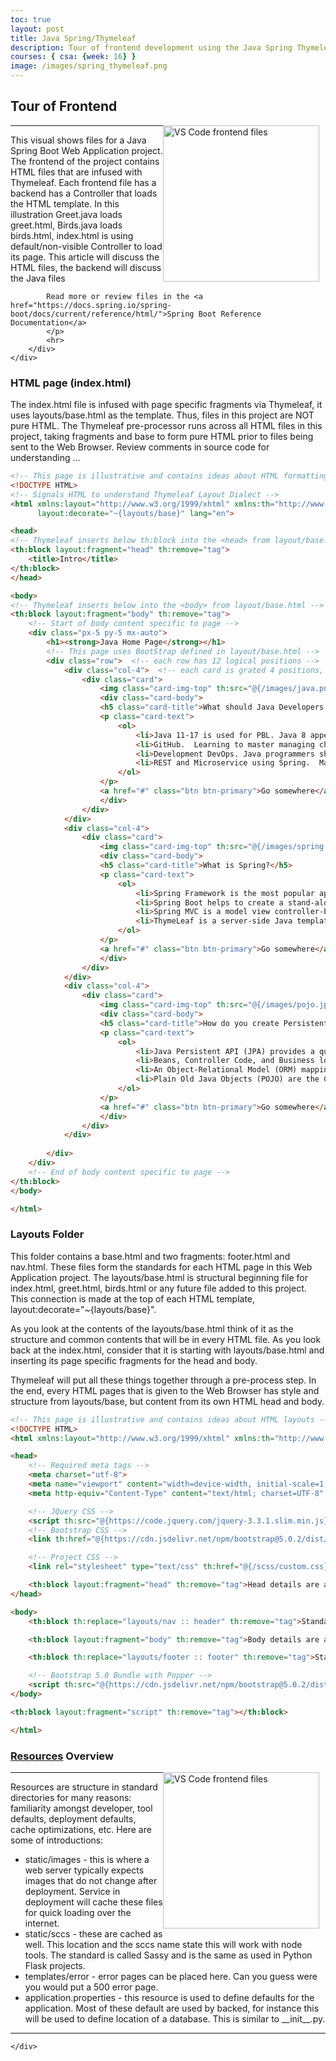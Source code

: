 ```yaml
---
toc: true
layout: post
title: Java Spring/Thymeleaf
description: Tour of frontend development using the Java Spring Thymeleaf.  All frameworks for web development have a template engine.  Spring template engine is Thymeleaf and like all template engines it is used to process and creating HTML and text for a Web page.
courses: { csa: {week: 16} }
image: /images/spring_thymeleaf.png
---
```


## Tour of Frontend

<div>
    <div>
        <div style="float: right; margin: 0px 10px 10px 0px;">
            <a href="https://github.com/nighthawkcoders/spring_portfolio">
                <img atl="Frontend Files" src="{{site.baseurl}}/images/frontend.png" title="VS Code frontend files"
                width="250">
            </a>
        </div>
        <div>
            <hr>
            <p>
            This visual shows files for a Java Spring Boot Web Application project.  The frontend of the project contains HTML files that are infused with Thymeleaf.  Each frontend file has a backend has a Controller that loads the HTML template.  In this illustration Greet.java loads greet.html, Birds.java loads birds.html, index.html is using default/non-visible Controller to load its page.  This article will discuss the HTML files, the backend will discuss the Java files
        
            Read more or review files in the <a href="https://docs.spring.io/spring-boot/docs/current/reference/html/">Spring Boot Reference Documentation</a>
            </p>
            <hr>
        </div>
    </div>
</div>

### HTML page (index.html)

The index.html file is infused with page specific fragments via Thymeleaf, it uses layouts/base.html as the template.  Thus, files in this project are NOT pure HTML.  The Thymeleaf pre-processor runs across all HTML files in this project, taking fragments and base to form pure HTML prior to files being sent to the Web Browser.  Review comments in source code for understanding ...

```html
<!-- This page is illustrative and contains ideas about HTML formatting -->
<!DOCTYPE HTML>
<!-- Signals HTML to understand Thymeleaf Layout Dialect -->
<html xmlns:layout="http://www.w3.org/1999/xhtml" xmlns:th="http://www.w3.org/1999/xhtml"
      layout:decorate="~{layouts/base}" lang="en">

<head>
<!-- Thymeleaf inserts below th:block into the <head> from layout/base.html -->
<th:block layout:fragment="head" th:remove="tag">
    <title>Intro</title>
</th:block>
</head>

<body>
<!-- Thymeleaf inserts below into the <body> from layout/base.html -->
<th:block layout:fragment="body" th:remove="tag">
    <!-- Start of body content specific to page -->
    <div class="px-5 py-5 mx-auto">
        <h1><strong>Java Home Page</strong></h1> 
        <!-- This page uses BootStrap defined in layout/base.html -->
        <div class="row">  <!-- each row has 12 logical positions -->
            <div class="col-4">  <!-- each card is grated 4 positions, 3 cards to a row -->
                <div class="card">
                    <img class="card-img-top" th:src="@{/images/java.png}" alt="Java Development" height="250">
                    <div class="card-body">
                    <h5 class="card-title">What should Java Developers learn?</h5>
                    <p class="card-text">
                        <ol>
                            <li>Java 11-17 is used for PBL. Java 8 appears to be College Board standard.  Java features like Reactive Streams, HTTP2 client, JShell, React JS are more recent than 8.</li>
                            <li>GitHub.  Learning to master managing change, branches, pull requests, and more.</li>
                            <li>Development DevOps. Java programmers should have a passion for managing the environment and learning automation (Git, Maven, Docker).</li>
                            <li>REST and Microservice using Spring.  Mastering creating and consuming RESTful APIs</li>
                        </ol>
                    </p>
                    <a href="#" class="btn btn-primary">Go somewhere</a>
                    </div>
                </div>
            </div>
            <div class="col-4">
                <div class="card">
                    <img class="card-img-top" th:src="@{/images/spring.png}" alt="Spring Development" height="250">
                    <div class="card-body">
                    <h5 class="card-title">What is Spring?</h5>
                    <p class="card-text">
                        <ol>
                            <li>Spring Framework is the most popular application development framework of Java. </li>
                            <li>Spring Boot helps to create a stand-alone application with less configuration.</li>
                            <li>Spring MVC is a model view controller-based web framework under the Spring framework.</li>
                            <li>ThymeLeaf is a server-side Java template engine, supports HTML5 JVM web development, and provides full integration with Spring Framework.</li>
                        </ol>
                    </p>
                    <a href="#" class="btn btn-primary">Go somewhere</a>
                    </div>
                </div>
            </div>
            <div class="col-4">
                <div class="card">
                    <img class="card-img-top" th:src="@{/images/pojo.jpeg}" alt="Java Persistence" height="250">
                    <div class="card-body">
                    <h5 class="card-title">How do you create Persistent data?</h5>
                    <p class="card-text">
                        <ol>
                            <li>Java Persistent API (JPA) provides a query language that allows create, read, update, and delete objects from a database.</li>
                            <li>Beans, Controller Code, and Business logic interact with the JPA to manage data in and out of the Database.</li>
                            <li>An Object-Relational Model (ORM) mapping Java classes (entities + supporting structures) with a relational database</li>
                            <li>Plain Old Java Objects (POJO) are the Class definitions that are foundations for JPA and ORM, see the @entity declaration over the Class definition.</li>
                        </ol>
                    </p>
                    <a href="#" class="btn btn-primary">Go somewhere</a>
                    </div>
                </div>
            </div>
            
        </div>
    </div>
    <!-- End of body content specific to page -->
</th:block>
</body>

</html>
```

### Layouts Folder

This folder contains a base.html and two fragments: footer.html and nav.html.  These files form the standards for each HTML page in this Web Application project.  The layouts/base.html is structural beginning file for index.html, greet.html, birds.html or any future file added to this project.  This connection is made at the top of each HTML template, layout:decorate="~{layouts/base}".

As you look at the contents of the layouts/base.html think of it as the structure and common contents that will be in every HTML file.  As you look back at the index.html, consider that it is starting with layouts/base.html and inserting its page specific fragments for the head and body.

Thymeleaf will put all these things together through a pre-process step.  In the end, every HTML pages that is given to the Web Browser has style and structure from layouts/base, but content from its own HTML head and body.

```html
<!-- This page is illustrative and contains ideas about HTML layouts -->
<!DOCTYPE HTML>
<html xmlns:layout="http://www.w3.org/1999/xhtml" xmlns:th="http://www.w3.org/1999/xhtml" lang="en">

<head>
    <!-- Required meta tags -->
    <meta charset="utf-8">
    <meta name="viewport" content="width=device-width, initial-scale=1, shrink-to-fit=no">
    <meta http-equiv="Content-Type" content="text/html; charset=UTF-8" />

    <!-- JQuery CSS -->
    <script th:src="@{https://code.jquery.com/jquery-3.3.1.slim.min.js}" integrity="sha384-q8i/X+965DzO0rT7abK41JStQIAqVgRVzpbzo5smXKp4YfRvH+8abtTE1Pi6jizo" crossorigin="anonymous"></script>
    <!-- Bootstrap CSS -->
    <link th:href="@{https://cdn.jsdelivr.net/npm/bootstrap@5.0.2/dist/css/bootstrap.min.css}" rel="stylesheet" integrity="sha384-EVSTQN3/azprG1Anm3QDgpJLIm9Nao0Yz1ztcQTwFspd3yD65VohhpuuCOmLASjC" crossorigin="anonymous">

    <!-- Project CSS -->
    <link rel="stylesheet" type="text/css" th:href="@{/scss/custom.css}">

    <th:block layout:fragment="head" th:remove="tag">Head details are added by ThymeLeaf layout consumer</th:block>
</head>

<body>
    <th:block th:replace="layouts/nav :: header" th:remove="tag">Standard header and Navigation</th:block>

    <th:block layout:fragment="body" th:remove="tag">Body details are added by ThymeLeaf layout consumer</th:block>

    <th:block th:replace="layouts/footer :: footer" th:remove="tag">Standard footer</th:block>

    <!-- Bootstrap 5.0 Bundle with Popper -->
    <script th:src="@{https://cdn.jsdelivr.net/npm/bootstrap@5.0.2/dist/js/bootstrap.bundle.min.js}" integrity="sha384-MrcW6ZMFYlzcLA8Nl+NtUVF0sA7MsXsP1UyJoMp4YLEuNSfAP+JcXn/tWtIaxVXM" crossorigin="anonymous"></script>
</body>

<th:block layout:fragment="script" th:remove="tag"></th:block>

</html>
```

### [Resources](images/resources.png) Overview
<div>
    <div>
        <div style="float: right; margin: 0px 10px 10px 0px;">
            <a href="https://github.com/nighthawkcoders/spring_portfolio">
                <img atl="Frontend Files" src="{{site.baseurl}}/images/resources.png" title="VS Code frontend files"
                width="250">
            </a>
        </div>
        <div>
            <hr>
            <p>
            Resources are structure in standard directories for many reasons: familiarity amongst developer, tool defaults, deployment defaults, cache optimizations, etc.  Here are some of introductions:
            </p>
            <ul>
                <li> static/images - this is where a web server typically expects images that do not change after deployment.  Service in deployment will cache these files for quick loading over the internet.
                </li>
                <li> static/sccs - these are cached as well.  This location and the sccs name state this will work with node tools.  The standard is called Sassy and is the same as used in Python Flask projects.
                </li> 
                <li> templates/error - error pages can be placed here.  Can you guess were you would put a 500 error page.  
                </li> 
                <li> application.properties - this resource is used to define defaults for the application.  Most of these default are used by backed, for instance this will be used to define location of a database.  This is similar to __init__.py.
                </li>
            </ul>
            <hr>
        </div>
        
    </div>
</div>
